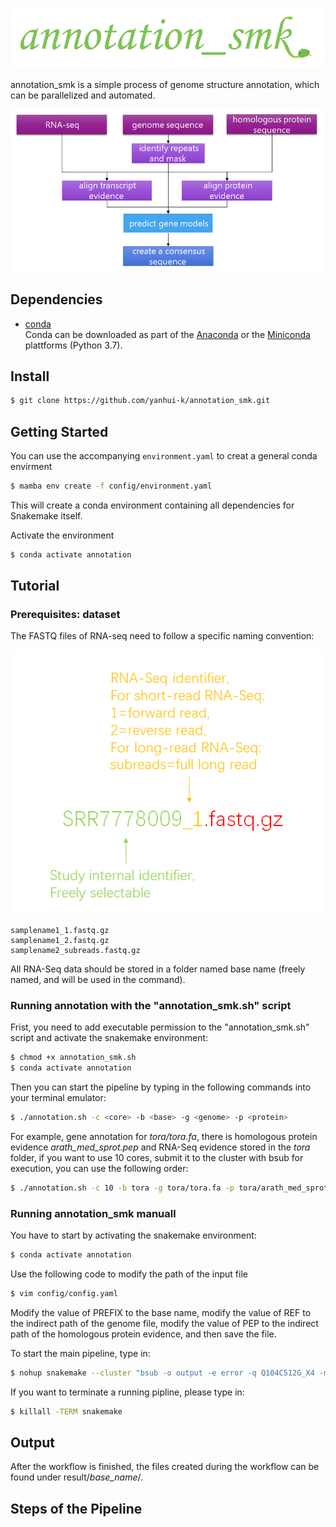 <p align="center">
<img src="images/logo.png" alt="logo" width="700">
</p>

annotation_smk is a simple process of genome structure annotation, which can be parallelized and automated. <br>

<p align="center">
<img src="images/pipeline.png" alt="piptline" width="700">
</p>

## Dependencies
* [conda](https://conda.io/en/latest/index.html) <br>
Conda can be downloaded as part of the [Anaconda](https://www.anaconda.com/) or the [Miniconda](https://conda.io/en/latest/miniconda.html) plattforms (Python 3.7). <br>

## Install
```Bash
$ git clone https://github.com/yanhui-k/annotation_smk.git
``` 

## Getting Started
You can use the accompanying `environment.yaml` to creat a general conda envirment <br>
```Bash
$ mamba env create -f config/environment.yaml
``` 
This will create a conda environment containing all dependencies for Snakemake itself.

Activate the environment 
```Bash
$ conda activate annotation
``` 

## Tutorial

### Prerequisites: dataset
The FASTQ files of RNA-seq need to follow a specific naming convention:<br>
<p align="center">
<img src="images/fastq.png">
</p>

```  
samplename1_1.fastq.gz  
samplename1_2.fastq.gz
samplename2_subreads.fastq.gz
```

All RNA-Seq data should be stored in a folder named base name (freely named, and will be used in the command).

### Running annotation with the "annotation_smk.sh" script

Frist, you need to add executable permission to the "annotation_smk.sh" script and activate the snakemake environment:<br>
```Bash
$ chmod +x annotation_smk.sh
$ conda activate annotation
```

Then you can start the pipeline by typing in the following commands into your terminal emulator:<br>
```Bash
$ ./annotation.sh -c <core> -b <base> -g <genome> -p <protein>
```

For example, gene annotation for *tora/tora.fa*, there is homologous protein evidence *arath_med_sprot.pep* and RNA-Seq evidence stored in the *tora* folder, if you want to use 10 cores, submit it to the cluster with bsub for execution, you can use the following  order:<br>
```Bash
$ ./annotation.sh -c 10 -b tora -g tora/tora.fa -p tora/arath_med_sprot.pep
```

### Running annotation_smk manuall
You have to start by activating the snakemake environment:<br>
```Bash
$ conda activate annotation
```

Use the following code to modify the path of the input file <br>
```Bash
$ vim config/config.yaml
``` 

Modify the value of PREFIX to the base name, modify the value of REF to the indirect path of the genome file, modify the value of PEP to the indirect path of the homologous protein evidence, and then save the file.

To start the main pipeline, type in: <br>
```Bash
$ nohup snakemake --cluster "bsub -o output -e error -q Q104C512G_X4 -m yi02" -j 10 -p --use-conda &
``` 

If you want to terminate a running pipline, please type in: <br>
```Bash
$ killall -TERM snakemake
``` 

## Output
After the workflow is finished, the files created during the workflow can be found under result/*base_name*/.

## Steps of the Pipeline
